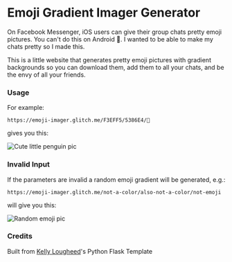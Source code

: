 # Emoji Gradient Imager Generator

On Facebook Messenger, iOS users can give their group chats pretty emoji pictures. You can't do this on Android 😤. I wanted to be able to make my chats pretty so I made this.

This is a little website that generates pretty emoji pictures with gradient backgrounds so you can download them, add them to all your chats, and be the envy of all your friends.

### Usage
For example:
```
https://emoji-imager.glitch.me/F3EFF5/5386E4/🐧
```
gives you this:

![Cute little penguin pic](https://emoji-imager.glitch.me/image?start=F3EFF5&end=5386E4&emoji=🐧)

### Invalid Input
If the parameters are invalid a random emoji gradient will be generated, e.g.:
```
https://emoji-imager.glitch.me/not-a-color/also-not-a-color/not-emoji
```
will give you this:

![Random emoji pic](https://emoji-imager.glitch.me/image?start=random&end=random&emoji=random)


### Credits
Built from [Kelly Lougheed](https://medium.com/analytics-vidhya/build-a-python-flask-app-on-glitch-fc2c4367baaf)'s Python Flask Template
